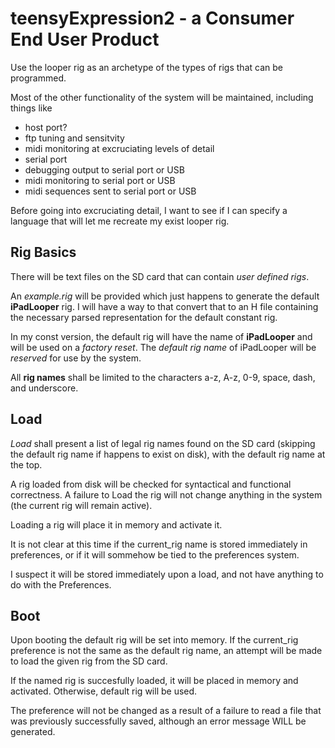 # teensyExpression2 - a Consumer End User Product

Use the looper rig as an archetype of the types of rigs that can be programmed.

Most of the other functionality of the system will be maintained, including things like

- host port?
- ftp tuning and sensitvity
- midi monitoring at excruciating levels of detail
- serial port
- debugging output to serial port or USB
- midi monitoring to serial port or USB
- midi sequences sent to serial port or USB

Before going into excruciating detail, I want to see if I can specify a
language that will let me recreate my exist looper rig.


##  Rig Basics

There will be text files on the SD card that can contain *user defined rigs*.

An *example.rig* will be provided which just happens to generate the default
**iPadLooper** rig. I will have a way to that convert that to an H file containing
the necessary parsed representation for the default constant rig.

In my const version, the default rig will have the name of **iPadLooper** and will be
used on a *factory reset*. The *default rig name* of iPadLooper will be *reserved* for
use by the system.

All **rig names** shall be limited to the characters a-z, A-z, 0-9,
space, dash, and underscore.


## Load

*Load* shall present a list of legal rig names found on the SD card
(skipping the default rig name if happens to exist on disk),
with the default rig name at the top.

A rig loaded from disk will be checked for syntactical and
functional correctness.  A failure to Load the rig will not
change anything in the system (the current rig will remain
active).

Loading a rig will place it in memory and activate it.

It is not clear at this time if the current_rig name is
stored immediately in preferences, or if it will sommehow
be tied to the preferences system.

I suspect it will be stored immediately upon a load,
and not have anything to do with the Preferences.



## Boot

Upon booting the default rig will be set into memory.
If the current_rig preference is not the same as the
default rig name, an attempt will be made to load the
given rig from the SD card.

If the named rig is succesfully loaded, it will be placed
in memory and activated.   Otherwise, default rig will
be used.

The preference will not be changed as a result of a
failure to read a file that was previously successfully
saved, although an error message WILL be generated.



